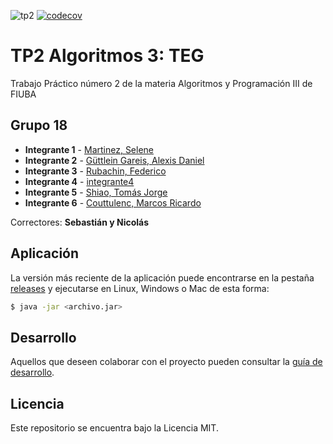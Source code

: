 ![tp2](https://github.com/seblaz/algo3_tp2/actions/workflows/build.yml/badge.svg) [![codecov](https://codecov.io/gh/seblaz/algo3_tp2/branch/master/graph/badge.svg)](https://codecov.io/gh/seblaz/algo3_tp2)

# TP2 Algoritmos 3: TEG

Trabajo Práctico número 2 de la materia Algoritmos y Programación III de FIUBA

## Grupo 18

* **Integrante 1** - [Martinez, Selene](https://github.com/SeleneMartinez)
* **Integrante 2** - [Güttlein Gareis, Alexis Daniel](https://github.com/alexguttlein)
* **Integrante 3** - [Rubachin, Federico](https://github.com/federubachin)
* **Integrante 4** - [integrante4](https://github.com/integrante4)
* **Integrante 5** - [Shiao, Tomás Jorge](https://github.com/tomasshiao)
* **Integrante 6** - [Couttulenc, Marcos Ricardo](https://github.com/MarcosCouttulenc)

Correctores: **Sebastián y Nicolás**

## Aplicación

La versión más reciente de la aplicación puede encontrarse en la pestaña [releases](https://github.com/seblaz/algo3_tp2/releases/latest) y ejecutarse en Linux, Windows o Mac de esta forma:

```bash
$ java -jar <archivo.jar>
```

## Desarrollo

Aquellos que deseen colaborar con el proyecto pueden consultar la [guía de desarrollo](./docs/Desarrollo.md).

## Licencia

Este repositorio se encuentra bajo la Licencia MIT.


